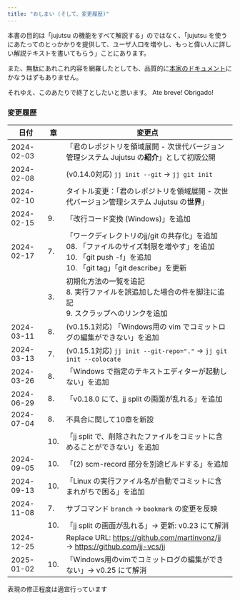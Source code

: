 ```yaml
---
title: "おしまい (そして、変更履歴)"
---
```

本書の目的は「jujutsu の機能をすべて解説する」のではなく、「jujutsu を使うにあたってのとっかかりを提供して、ユーザ人口を増やし、もっと偉い人に詳しい解説テキストを書いてもらう」ことにあります。

また、無駄にあれこれ内容を網羅したとしても、品質的に[本家のドキュメント][docs]にかなうはずもありません。

それゆえ、このあたりで終了としたいと思います。 Ate breve! Obrigado!

[docs]: https://jj-vcs.github.io/jj/latest/

### 変更履歴

| 日付       |章 |変更点 |
|------------|---|-------|
| 2024-02-03 |   | 「君のレポジトリを領域展開 - 次世代バージョン管理システム Jujutsu の**紹介**」として初版公開 |
| 2024-02-08 |   |(v0.14.0対応) `jj init --git` → `jj git init` |
| 2024-02-10 |   | タイトル変更：「君のレポジトリを領域展開 - 次世代バージョン管理システム Jujutsu の**世界**」 |
| 2024-02-15 | 9.| 「改行コード変換 (Windows)」を追加
| 2024-02-17 | 7.| 「ワークディレクトリのjj/git の共存化」を追加<br />08. 「ファイルのサイズ制限を増やす」を追加<br />10. 「git push -f」を追加 <br />10. 「git tag」「git describe」を更新 |
|            | 3.|初期化方法の一覧を追記<br />8. 実行ファイルを誤追加した場合の件を脚注に追記<br />9. スクラップへのリンクを追加 |
| 2024-03-11 | 8.| (v0.15.1対応)  「Windows用の vim でコミットログの編集ができない」を追加
| 2024-03-13 | 7.| (v0.15.1対応) `jj init --git-repo="."` → `jj git init --colocate`
| 2024-03-26 | 8.| 「Windows で指定のテキストエディターが起動しない」を追加
| 2024-06-29 | 8.| 「v0.18.0 にて、jj split の画面が乱れる」を追加
| 2024-07-04 | 8.| 不具合に関して10章を新設
|            |10.|「jj split で、削除されたファイルをコミットに含めることができない」を追加
| 2024-09-05 |10.|「(2) scm-record 部分を別途ビルドする」を追加
| 2024-09-13 |10.|「Linux の実行ファイル名が自動でコミットに含まれがちで困る」を追加
| 2024-11-08 | 7.| サブコマンド `branch` → `bookmark` の変更を反映
|            |10.|「jj split の画面が乱れる」→ 更新: v0.23 にて解消
| 2024-12-25 |   | Replace URL: https://github.com/martinvonz/jj → https://github.com/jj-vcs/jj
| 2025-01-02 |10.|「Windows用のvimでコミットログの編集ができない」→ v0.25 にて解消

表現の修正程度は適宜行っています
